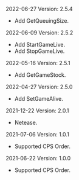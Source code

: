 2022-06-27 Version: 2.5.4
- Add GetQueuingSize.

2022-06-09 Version: 2.5.2
- Add StartGameLive.
- Add StopGameLive.

2022-05-16 Version: 2.5.1
- Add GetGameStock.

2022-04-27 Version: 2.5.0
- Add SetGameAlive.

2021-12-22 Version: 2.0.1
- Netease.

2021-07-06 Version: 1.0.1
- Supported CPS Order.

2021-06-22 Version: 1.0.0
- Supported CPS Order.

